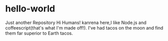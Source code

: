 # hello-world
Just another Repository
Hi Humans!
kanrena here,I like Node.js and coffeescript(that's what I'm made off!).
I've had tacos on the moon and find them far superior to Earth tacos.
